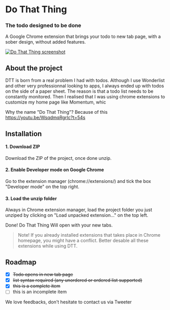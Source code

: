 # Do That Thing

### The todo designed to be done

A Google Chrome extension that brings your todo to new tab page, with a sober design, without added features.

[![Do That Thing screenshot](http://www.dothatthing.co/img/readme.png)](http://www.dothatthing.co/)


## About the project

DTT is born from a real problem I had with todos. Although I use Wonderlist and other very professionnal looking to apps, I always ended up with todos on the side of a paper sheet. The reason is that a todo list needs to be constantly monitored. Then I realised that I was using chrome extensions to customize my home page like Momentum, whic

Why the name "Do That Thing"? Because of this https://youtu.be/WsqdmqRgrIc?t=54s


## Installation

#### 1. Download ZIP
Download the ZIP of the project, once done unzip.

#### 2. Enable Developer mode on Google Chrome
Go to the extension manager (chrome://extensions/) and tick the box "Developer mode" on the top right.

#### 3. Load the unzip folder
Always in Chrome extension manager, load the project folder you just unziped by clicking on "Load unpacked extension..." on the top left.

Done! Do That Thing Will open with your new tabs.

>Note! If you already installed extensions that takes place in Chrome homepage, you might have a conflict. Better desable all these extensions while using DTT.

## Roadmap

- [x] ~~Todo opens in new tab page~~
- [x] ~~list syntax required (any unordered or ordered list supported)~~
- [x] ~~this is a complete item~~
- [ ] this is an incomplete item

We love feedbacks, don't hesitate to contact us via Tweeter 